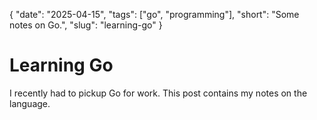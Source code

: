 {
    "date": "2025-04-15",
    "tags": ["go", "programming"],
    "short": "Some notes on Go.",
    "slug": "learning-go"
}

# Learning Go

I recently had to pickup Go for work. This post contains my notes on the language.

